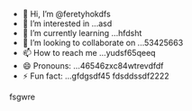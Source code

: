 - 👋 Hi, I’m @feretyhokdfs
- 👀 I’m interested in ...asd
- 🌱 I’m currently learning ...hfdsht
- 💞️ I’m looking to collaborate on ...53425663
- 📫 How to reach me ...yudsf65qeeq
- 😄 Pronouns: ...46546zxc84wtrevdfdf
- ⚡ Fun fact: ...gfdgsdf45
  fdsddssdf2222
<!---sffsd,u,xcv25bgffg
feretyhok/feretyhok is a ✨ special ✨ repositorвіаy because its `READM4E.md` (th65365is file) appearwws on your GitHub profile.
You can click the Preview link to take a look at your changes.sdfsf
--->fsgwre
